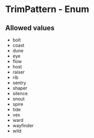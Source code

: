 

# TrimPattern - Enum



## Allowed values

* bolt
* coast
* dune
* eye
* flow
* host
* raiser
* rib
* sentry
* shaper
* silence
* snout
* spire
* tide
* vex
* ward
* wayfinder
* wild
